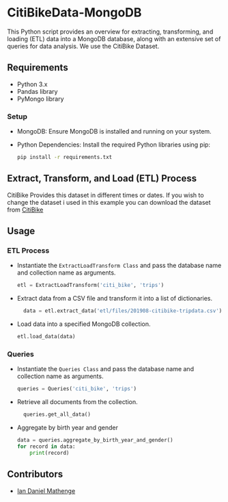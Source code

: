 # CitiBikeData-MongoDB

This Python script provides an overview for extracting, transforming, and loading (ETL) data into a MongoDB database, along with an extensive set of queries for data analysis. We use the CitiBike Dataset.

## Requirements

- Python 3.x
- Pandas library
- PyMongo library

### Setup

- MongoDB: Ensure MongoDB is installed and running on your system.

- Python Dependencies: Install the required Python libraries using pip:

    ```bash
    pip install -r requirements.txt
    ```

## Extract, Transform, and Load (ETL) Process

CitiBike Provides this dataset in different times or dates. If you wish to change the dataset i used in this example you can download the dataset from [CitiBike](https://s3.amazonaws.com/tripdata/index.html)

## Usage

### ETL Process

- Instantiate the `ExtractLoadTransform Class` and pass the database name and collection name as arguments.

  ```python
  etl = ExtractLoadTransform('citi_bike', 'trips')
  ```

- Extract data from a CSV file and transform it into a list of dictionaries.

  ```python
    data = etl.extract_data('etl/files/201908-citibike-tripdata.csv')
    ```

- Load data into a specified MongoDB collection.

    ```python
    etl.load_data(data)
    ```

### Queries

- Instantiate the `Queries Class` and pass the database name and collection name as arguments.

  ```python
  queries = Queries('citi_bike', 'trips')
  ```

- Retrieve all documents from the collection.

  ```python
    queries.get_all_data()
    ```

- Aggregate by birth year and gender

    ```python
    data = queries.aggregate_by_birth_year_and_gender()
    for record in data:
        print(record)
    ```

## Contributors

- [Ian Daniel Mathenge](https://www.linkedin.com/in/iandanielmathenge/)
